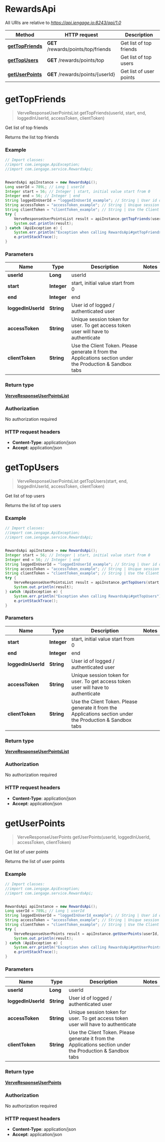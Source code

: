 # RewardsApi

All URIs are relative to *https://api.iengage.io:8243/api/1.0*

Method | HTTP request | Description
------------- | ------------- | -------------
[**getTopFriends**](RewardsApi.md#getTopFriends) | **GET** /rewards/points/top/friends | Get list of top friends
[**getTopUsers**](RewardsApi.md#getTopUsers) | **GET** /rewards/points/top | Get list of top users
[**getUserPoints**](RewardsApi.md#getUserPoints) | **GET** /rewards/points/{userId} | Get list of user points


<a name="getTopFriends"></a>
# **getTopFriends**
> VerveResponseUserPointsList getTopFriends(userId, start, end, loggedInUserId, accessToken, clientToken)

Get list of top friends

Returns the list top friends

### Example
```java
// Import classes:
//import com.iengage.ApiException;
//import com.iengage.service.RewardsApi;


RewardsApi apiInstance = new RewardsApi();
Long userId = 789L; // Long | userId
Integer start = 56; // Integer | start, initial value start from 0
Integer end = 56; // Integer | end
String loggedInUserId = "loggedInUserId_example"; // String | User id of logged / authenticated user
String accessToken = "accessToken_example"; // String | Unique session token for user. To get access token user will have to authenticate
String clientToken = "clientToken_example"; // String | Use the Client Token. Please generate it from the Applications section under the Production & Sandbox tabs
try {
    VerveResponseUserPointsList result = apiInstance.getTopFriends(userId, start, end, loggedInUserId, accessToken, clientToken);
    System.out.println(result);
} catch (ApiException e) {
    System.err.println("Exception when calling RewardsApi#getTopFriends");
    e.printStackTrace();
}
```

### Parameters

Name | Type | Description  | Notes
------------- | ------------- | ------------- | -------------
 **userId** | **Long**| userId |
 **start** | **Integer**| start, initial value start from 0 |
 **end** | **Integer**| end |
 **loggedInUserId** | **String**| User id of logged / authenticated user |
 **accessToken** | **String**| Unique session token for user. To get access token user will have to authenticate |
 **clientToken** | **String**| Use the Client Token. Please generate it from the Applications section under the Production &amp; Sandbox tabs |

### Return type

[**VerveResponseUserPointsList**](VerveResponseUserPointsList.md)

### Authorization

No authorization required

### HTTP request headers

 - **Content-Type**: application/json
 - **Accept**: application/json

<a name="getTopUsers"></a>
# **getTopUsers**
> VerveResponseUserPointsList getTopUsers(start, end, loggedInUserId, accessToken, clientToken)

Get list of top users

Returns the list of top users

### Example
```java
// Import classes:
//import com.iengage.ApiException;
//import com.iengage.service.RewardsApi;


RewardsApi apiInstance = new RewardsApi();
Integer start = 56; // Integer | start, initial value start from 0
Integer end = 56; // Integer | end
String loggedInUserId = "loggedInUserId_example"; // String | User id of logged / authenticated user
String accessToken = "accessToken_example"; // String | Unique session token for user. To get access token user will have to authenticate
String clientToken = "clientToken_example"; // String | Use the Client Token. Please generate it from the Applications section under the Production & Sandbox tabs
try {
    VerveResponseUserPointsList result = apiInstance.getTopUsers(start, end, loggedInUserId, accessToken, clientToken);
    System.out.println(result);
} catch (ApiException e) {
    System.err.println("Exception when calling RewardsApi#getTopUsers");
    e.printStackTrace();
}
```

### Parameters

Name | Type | Description  | Notes
------------- | ------------- | ------------- | -------------
 **start** | **Integer**| start, initial value start from 0 |
 **end** | **Integer**| end |
 **loggedInUserId** | **String**| User id of logged / authenticated user |
 **accessToken** | **String**| Unique session token for user. To get access token user will have to authenticate |
 **clientToken** | **String**| Use the Client Token. Please generate it from the Applications section under the Production &amp; Sandbox tabs |

### Return type

[**VerveResponseUserPointsList**](VerveResponseUserPointsList.md)

### Authorization

No authorization required

### HTTP request headers

 - **Content-Type**: application/json
 - **Accept**: application/json

<a name="getUserPoints"></a>
# **getUserPoints**
> VerveResponseUserPoints getUserPoints(userId, loggedInUserId, accessToken, clientToken)

Get list of user points

Returns the list of user points

### Example
```java
// Import classes:
//import com.iengage.ApiException;
//import com.iengage.service.RewardsApi;


RewardsApi apiInstance = new RewardsApi();
Long userId = 789L; // Long | userId
String loggedInUserId = "loggedInUserId_example"; // String | User id of logged / authenticated user
String accessToken = "accessToken_example"; // String | Unique session token for user. To get access token user will have to authenticate
String clientToken = "clientToken_example"; // String | Use the Client Token. Please generate it from the Applications section under the Production & Sandbox tabs
try {
    VerveResponseUserPoints result = apiInstance.getUserPoints(userId, loggedInUserId, accessToken, clientToken);
    System.out.println(result);
} catch (ApiException e) {
    System.err.println("Exception when calling RewardsApi#getUserPoints");
    e.printStackTrace();
}
```

### Parameters

Name | Type | Description  | Notes
------------- | ------------- | ------------- | -------------
 **userId** | **Long**| userId |
 **loggedInUserId** | **String**| User id of logged / authenticated user |
 **accessToken** | **String**| Unique session token for user. To get access token user will have to authenticate |
 **clientToken** | **String**| Use the Client Token. Please generate it from the Applications section under the Production &amp; Sandbox tabs |

### Return type

[**VerveResponseUserPoints**](VerveResponseUserPoints.md)

### Authorization

No authorization required

### HTTP request headers

 - **Content-Type**: application/json
 - **Accept**: application/json

